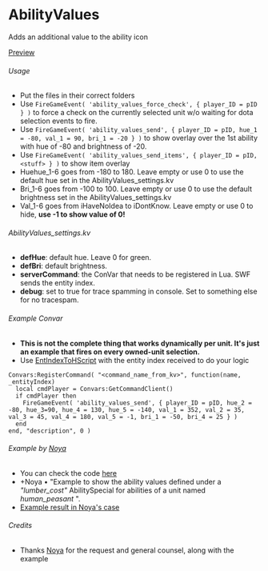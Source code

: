 # AbilityValues

Adds an additional value to the ability icon

[Preview](http://puu.sh/ge6Bz/7c0b44adab.jpg)

###### Usage

* Put the files in their correct folders
* Use `FireGameEvent( 'ability_values_force_check', { player_ID = pID } )` to force a check on the currently selected unit w/o waiting for dota selection events to fire.
* Use ```FireGameEvent( 'ability_values_send', { player_ID = pID, hue_1 = -80, val_1 = 90, bri_1 = -20 } )``` to show overlay over the 1st ability with hue of -80 and brightness of -20.
* Use ```FireGameEvent( 'ability_values_send_items', { player_ID = pID, <stuff> } )``` to show item overlay
* Huehue_1-6 goes from -180 to 180. Leave empty or use 0 to use the default hue set in the AbilityValues_settings.kv
* Bri_1-6 goes from -100 to 100. Leave empty or use 0 to use the default brightness set in the AbilityValues_settings.kv
* Val_1-6 goes from iHaveNoIdea to iDontKnow. Leave empty or use 0 to hide, **use -1 to show value of 0!**

###### AbilityValues_settings.kv
* **defHue**: default hue. Leave 0 for green.
* **defBri**: default brightness.
* **serverCommand**: the ConVar that needs to be registered in Lua. SWF sends the entity index.
* **debug**: set to true for trace spamming in console. Set to something else for no tracespam.

###### Example Convar
* **This is not the complete thing that works dynamically per unit. It's just an example that fires on every owned-unit selection.**
* Use [EntIndexToHScript](https://developer.valvesoftware.com/wiki/Dota_2_Workshop_Tools/Scripting/API/Global.EntIndexToHScript) with the entity index received to do your logic

```
Convars:RegisterCommand( "<command_name_from_kv>", function(name, _entityIndex)
  local cmdPlayer = Convars:GetCommandClient()
  if cmdPlayer then
    FireGameEvent( 'ability_values_send', { player_ID = pID, hue_2 = -80, hue_3=90, hue_4 = 130, hue_5 = -140, val_1 = 352, val_2 = 35, val_3 = 45, val_4 = 180, val_5 = -1, bri_1 = -50, bri_4 = 25 } )
  end
end, "description", 0 )
```

###### Example by [Noya](https://github.com/mnoya)
* You can check the code [here](http://www.hastebin.com/wodiyidemo.lua)
*  +Noya • "Example to show the ability values defined under a *"lumber_cost"* AbilitySpecial for abilities of a unit named *human_peasant* ".
*  [Example result in Noya's case](http://puu.sh/gegQh/f9526c4adb.jpg)

###### Credits
* Thanks [Noya](https://github.com/mnoya) for the request and general counsel, along with the example
